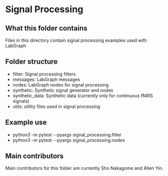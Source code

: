 # Signal Processing

## What this folder contains
Files in this directory contain signal processing examples used with LabGraph

## Folder structure
- filter: Signal processing filters
- messages: LabGraph messages
- nodes: LabGraph nodes for signal processing
- synthetic: Synthetic signal generator and nodes
- synthetic_data: Synthetic data (currently only for continuous fNIRS signals)
- utils: utility files used in signal processing

## Example use
- python3 -m pytest --pyargs signal_processing.filter
- python3 -m pytest --pyargs signal_processing.nodes

## Main contributors
Main contributors for this folder are currently Sho Nakagome and Allen Yin.
